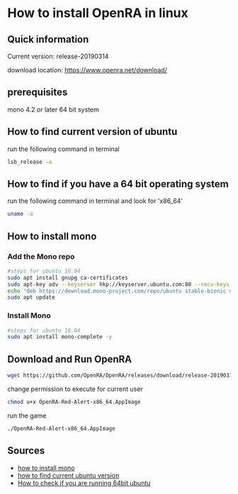 # How to install OpenRA in linux

## Quick information

Current version: release-20190314

download location: https://www.openra.net/download/

## prerequisites

mono 4.2 or later
64 bit system

## How to find current version of ubuntu

run the following command in terminal

```bash
lsb_release -a
```

## How to find if you have a 64 bit operating system

run the following command in terminal and look for 'x86_64'

```bash
uname -a
```

## How to install mono

### Add the Mono repo

```bash
#steps for ubuntu 18.04
sudo apt install gnupg ca-certificates
sudo apt-key adv --keyserver hkp://keyserver.ubuntu.com:80 --recv-keys 3FA7E0328081BFF6A14DA29AA6A19B38D3D831EF
echo "deb https://download.mono-project.com/repo/ubuntu stable-bionic main" | sudo tee /etc/apt/sources.list.d/mono-official-stable.list
sudo apt update
```

### Install Mono

```bash
#steps for ubuntu 18.04
sudo apt install mono-complete -y
```

## Download and Run OpenRA

```bash
wget https://github.com/OpenRA/OpenRA/releases/download/release-20190314/OpenRA-Red-Alert-x86_64.AppImage
```

change permission to execute for current user

```bash
chmod u+x OpenRA-Red-Alert-x86_64.AppImage
```

run the game

```bash
./OpenRA-Red-Alert-x86_64.AppImage
```

## Sources

* [how to install mono](https://www.mono-project.com/download/stable/#download-lin-ubuntu)
* [how to find current ubuntu version](https://www.hostingadvice.com/how-to/ubuntu-show-version/)
* [How to check if you are running 64bit ubuntu](https://askubuntu.com/questions/41332/how-do-i-check-if-i-have-a-32-bit-or-a-64-bit-os)
